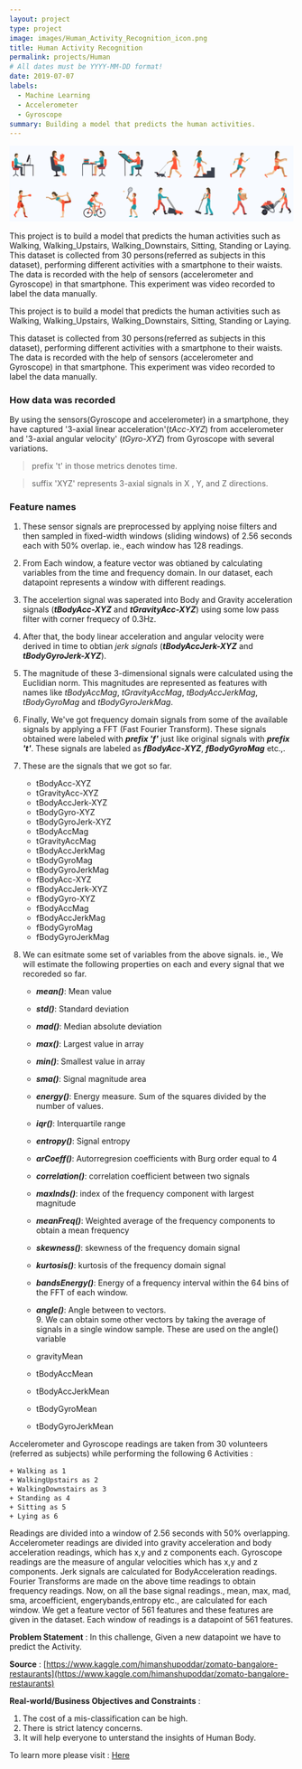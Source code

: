 ```yaml
---
layout: project
type: project
image: images/Human_Activity_Recognition_icon.png
title: Human Activity Recognition
permalink: projects/Human
# All dates must be YYYY-MM-DD format!
date: 2019-07-07
labels:
  - Machine Learning
  - Accelerometer
  - Gyroscope
summary: Building a model that predicts the human activities.
---
```


<img class="ui image" src="../images/Human_Activity_Recognition_Banner.png">

This project is to build a model that predicts the human activities such as Walking, Walking_Upstairs, Walking_Downstairs, Sitting, Standing or Laying. This dataset is collected from 30 persons(referred as subjects in this dataset), performing different activities with a smartphone to their waists. The data is recorded with the help of sensors (accelerometer and Gyroscope) in that smartphone. This experiment was video recorded to label the data manually.

This project is to build a model that predicts the human activities such as Walking, Walking_Upstairs, Walking_Downstairs, Sitting, Standing or Laying.

This dataset is collected from 30 persons(referred as subjects in this dataset), performing different activities with a smartphone to their waists. The data is recorded with the help of sensors (accelerometer and Gyroscope) in that smartphone. This experiment was video recorded to label the data manually.

### How data was recorded

By using the sensors(Gyroscope and accelerometer) in a smartphone, they have captured '3-axial linear acceleration'(_tAcc-XYZ_) from accelerometer and '3-axial angular velocity' (_tGyro-XYZ_) from Gyroscope with several variations. 

> prefix 't' in those metrics denotes time.

> suffix 'XYZ' represents 3-axial signals in X , Y, and Z directions.

### Feature names

1. These sensor signals are preprocessed by applying noise filters and then sampled in fixed-width windows (sliding windows) of 2.56 seconds each with 50% overlap. ie., each window has 128 readings.<br>

2. From Each window, a feature vector was obtianed by calculating variables from the time and frequency domain. In our dataset, each datapoint represents a window with different readings.<br>

3. The accelertion signal was saperated into Body and Gravity acceleration signals (___tBodyAcc-XYZ___ and ___tGravityAcc-XYZ___) using some low pass filter with corner frequecy of 0.3Hz.<br>

4. After that, the body linear acceleration and angular velocity were derived in time to obtian _jerk signals_ (___tBodyAccJerk-XYZ___ and ___tBodyGyroJerk-XYZ___).<br>

5. The magnitude of these 3-dimensional signals were calculated using the Euclidian norm. This magnitudes are represented as features with names like _tBodyAccMag_, _tGravityAccMag_, _tBodyAccJerkMag_, _tBodyGyroMag_ and _tBodyGyroJerkMag_.<br>

6. Finally, We've got frequency domain signals from some of the available signals by applying a FFT (Fast Fourier Transform). These signals obtained were labeled with ___prefix 'f'___ just like original signals with ___prefix 't'___. These signals are labeled as ___fBodyAcc-XYZ___, ___fBodyGyroMag___ etc.,.<br>

7. These are the signals that we got so far.

	+ tBodyAcc-XYZ
	+ tGravityAcc-XYZ
	+ tBodyAccJerk-XYZ
	+ tBodyGyro-XYZ
	+ tBodyGyroJerk-XYZ
	+ tBodyAccMag
	+ tGravityAccMag
	+ tBodyAccJerkMag
	+ tBodyGyroMag
	+ tBodyGyroJerkMag
	+ fBodyAcc-XYZ
	+ fBodyAccJerk-XYZ
	+ fBodyGyro-XYZ
	+ fBodyAccMag
	+ fBodyAccJerkMag
	+ fBodyGyroMag
	+ fBodyGyroJerkMag
	
8. We can esitmate some set of variables from the above signals. ie., We will estimate the following properties on each and every signal that we recoreded so far.

	+ ___mean()___: Mean value
	+ ___std()___: Standard deviation
	+ ___mad()___: Median absolute deviation 
	+ ___max()___: Largest value in array
	+ ___min()___: Smallest value in array
	+ ___sma()___: Signal magnitude area
	+ ___energy()___: Energy measure. Sum of the squares divided by the number of values. 
	+ ___iqr()___: Interquartile range 
	+ ___entropy()___: Signal entropy
	+ ___arCoeff()___: Autorregresion coefficients with Burg order equal to 4
	+ ___correlation()___: correlation coefficient between two signals
	+ ___maxInds()___: index of the frequency component with largest magnitude
	+ ___meanFreq()___: Weighted average of the frequency components to obtain a mean frequency
	+ ___skewness()___: skewness of the frequency domain signal 
	+ ___kurtosis()___: kurtosis of the frequency domain signal 
	+ ___bandsEnergy()___: Energy of a frequency interval within the 64 bins of the FFT of each window.
	+ ___angle()___: Angle between to vectors.
<br>9. We can obtain some other vectors by taking the average of signals in a single window sample. These are used on the angle() variable

	+ gravityMean
	+ tBodyAccMean
	+ tBodyAccJerkMean
	+ tBodyGyroMean
	+ tBodyGyroJerkMean

Accelerometer and Gyroscope readings are taken from 30 volunteers (referred as subjects) while performing the following 6 Activities : 

	+ Walking as 1
	+ WalkingUpstairs as 2
	+ WalkingDownstairs as 3
	+ Standing as 4
	+ Sitting as 5
	+ Lying as 6

Readings are divided into a window of 2.56 seconds with 50% overlapping. Accelerometer readings are divided into gravity acceleration and body acceleration readings, which has x,y and z components each. Gyroscope readings are the measure of angular velocities which has x,y and z components. Jerk signals are calculated for BodyAcceleration readings. Fourier Transforms are made on the above time readings to obtain frequency readings. Now, on all the base signal readings., mean, max, mad, sma, arcoefficient, engerybands,entropy etc., are calculated for each window. We get a feature vector of 561 features and these features are given in the dataset. Each window of readings is a datapoint of 561 features.

<b>Problem Statement</b> : In this challenge, Given a new datapoint we have to predict the Activity.

<b>Source</b> : [https://www.kaggle.com/himanshupoddar/zomato-bangalore-restaurants](https://www.kaggle.com/himanshupoddar/zomato-bangalore-restaurants)

<b>Real-world/Business Objectives and Constraints</b> : 
1. The cost of a mis-classification can be high.
2. There is strict latency concerns.
3. It will help everyone to unterstand the insights of Human Body.

To learn more please visit : [Here](https://github.com/Souravban/Human-Activity-Recognition)
